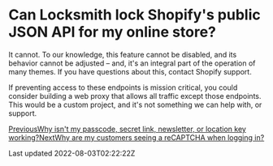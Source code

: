 # Can Locksmith lock Shopify's public JSON API for my online store?

It cannot. To our knowledge, this feature cannot be disabled, and its behavior cannot be adjusted – and, it's an integral part of the operation of many themes. If you have questions about this, contact Shopify support.

If preventing access to these endpoints is mission critical, you could consider building a web proxy that allows all traffic except those endpoints. This would be a custom project, and it's not something we can help with, or support.

[PreviousWhy isn't my passcode, secret link, newsletter, or location key working?](/faqs/more/why-isnt-my-remote-key-condition-working)[NextWhy are my customers seeing a reCAPTCHA when logging in?](/faqs/more/why-are-my-customers-seeing-a-recaptcha-when-logging-in)

Last updated 2022-08-03T02:22:22Z